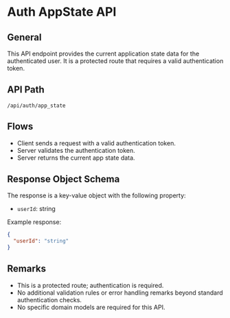 # Auth AppState API

## General
This API endpoint provides the current application state data for the authenticated user. It is a protected route that requires a valid authentication token.

## API Path
`/api/auth/app_state`

## Flows
- Client sends a request with a valid authentication token.
- Server validates the authentication token.
- Server returns the current app state data.

## Response Object Schema
The response is a key-value object with the following property:
- `userId`: string

Example response:
```json
{
  "userId": "string"
}
```

## Remarks
- This is a protected route; authentication is required.
- No additional validation rules or error handling remarks beyond standard authentication checks.
- No specific domain models are required for this API.